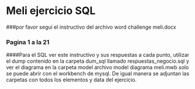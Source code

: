 # Meli ejercicio SQL

###por favor segui el instructivo del archivo word challenge meli.docx 

### Pagina 1 a la 21

####Para el SQL ver este instructivo y sus respuestas a cada punto, utilizar el dump contenido en la carpeta dum_sql llamado respuestas_negocio.sql y ver el diagrama en la carpeta model archivo model diagrama meli.mwb solo se puede abrir con el workbench de mysql.
De igual manera se adjuntan las carpetas con todos los elementos y data del ejercicio.
